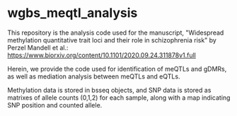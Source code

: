 # wgbs_meqtl_analysis
This repository is the analysis code used for the manuscript, "Widespread methylation quantitative trait loci and their role in schizophrenia risk" by Perzel Mandell et al.:
https://www.biorxiv.org/content/10.1101/2020.09.24.311878v1.full

Herein, we provide the code used for identification of meQTLs and gDMRs, as well as mediation analysis between meQTLs and eQTLs. 

Methylation data is stored in bsseq objects, and SNP data is stored as matrixes of allele counts (0,1,2) for each sample, along with a map indicating SNP position and counted allele. 
